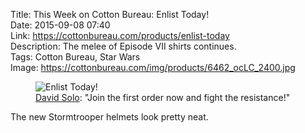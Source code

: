 Title: This Week on Cotton Bureau: Enlist Today!  
Date: 2015-09-08 07:40  
Link: https://cottonbureau.com/products/enlist-today  
Description: The melee of Episode VII shirts continues.  
Tags: Cotton Bureau, Star Wars   
Image: https://cottonbureau.com/img/products/6462_ocLC_2400.jpg  

<figure>
	<img src="https://cottonbureau.com/img/products/6462_ocLC_2400.jpg" alt="Enlist Today!" title="'Enlist Today!' on Cotton Bureau">
	<figcaption><a href="http://thebatawan.tumblr.com/" title="The designer's tumblr">David Solo</a>: "Join the first order now and fight the resistance!"</figcaption>
</figure>

The new Stormtrooper helmets look pretty neat.